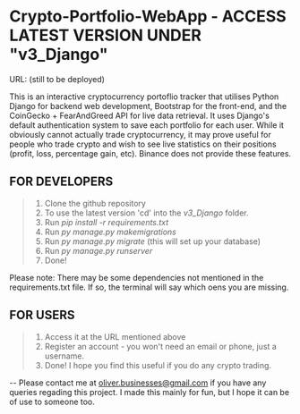 # Crypto-Portfolio-WebApp - ACCESS LATEST VERSION UNDER "v3_Django"

URL: (still to be deployed)

This is an interactive cryptocurrency portoflio tracker that utilises Python Django for backend web development, Bootstrap for the front-end, and the CoinGecko + FearAndGreed API for live data retrieval. It uses Django's default authentication system to save each portfolio for each user. While it obviously cannot actually trade cryptocurrency, it may prove useful for people who trade crypto and wish to see live statistics on their positions (profit, loss, percentage gain, etc). Binance does not provide these features.

## FOR DEVELOPERS
 >1. Clone the github repository
 >2. To use the latest version 'cd' into the _v3_Django_ folder. 
 >3. Run _pip install -r requirements.txt_ 
 >4. Run _py manage.py makemigrations_
 >5. Run _py manage.py migrate_ (this will set up your database)
 >4. Run _py manage.py runserver_
 >5. Done!

Please note: There may be some dependencies not mentioned in the requirements.txt file. If so, the terminal will say which oens you are missing.

## FOR USERS
>1. Access it at the URL mentioned above
>2. Register an account - you won't need an email or phone, just a username.
>3. Done! I hope you find this useful if you do any crypto trading.

-- Please contact me at oliver.businesses@gmail.com if you have any queries regading this project. I made this mainly for fun, but I hope it can be of use to someone too.
